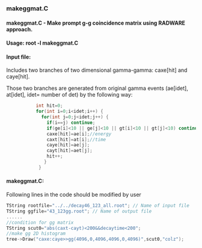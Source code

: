 
### makeggmat.C
#### makeggmat.C - Make prompt g-g coincidence matrix using RADWARE approach.

#### Usage: root -l makeggmat.C

#### Input file: 
 Includes two branches of two dimensional gamma-gamma: caxe[hit] and caye[hit].
 
 Those two branches are generated from original gamma events (ae[idet], at[idet], idet= number of det) by the following way:
 ```cpp
            int hit=0;
            for(int i=0;i<idet;i++) {
              for(int j=0;j<idet;j++) {
                if(i==j) continue;
                if(ge[i]<10 || ge[j]<10 || gt[i]<10 || gt[j]<10) continue; //condition for gamma-gamma coincidence.
                caxe[hit]=ae[i];//energy
                caxt[hit]=at[i];//time
                caye[hit]=ae[j];
                cayt[hit]=aet[j];
                hit++;
               }
             }
 ```   
#### makeggmat.C:
Following lines in the code should be modified by user

 ```cpp
 TString rootfile="../../decay46_123_all.root"; // Name of input file
 TString ggfile="43_123gg.root"; // Name of output file
 ......
 //condition for gg matrix 
 TString scut0="abs(caxt-cayt)<200&&decaytime<200"; 
 //make gg 2D histogram 
 tree->Draw("caxe:caye>>gg(4096,0,4096,4096,0,4096)",scut0,"colz");
 ```
